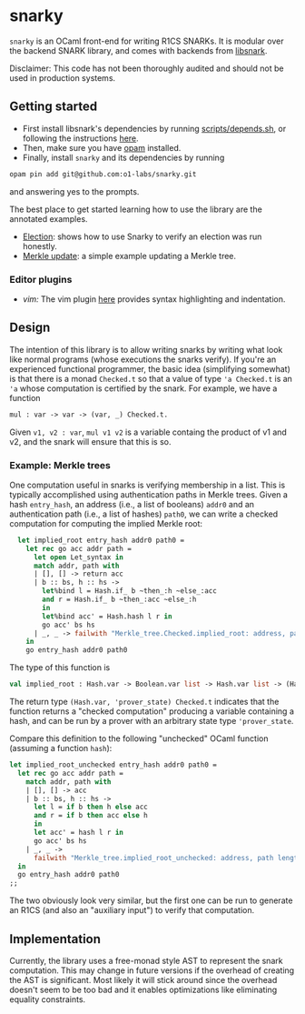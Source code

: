 # snarky

`snarky` is an OCaml front-end for writing R1CS SNARKs.
It is modular over the backend SNARK library, and comes with backends
from [libsnark](https://github.com/scipr-lab/libsnark).

Disclaimer: This code has not been thoroughly audited and should not
be used in production systems.

## Getting started
- First install libsnark's dependencies by running [scripts/depends.sh](scripts/depends.sh), or following the instructions [here](https://github.com/scipr-lab/libsnark#dependencies).
- Then, make sure you have [opam](https://opam.ocaml.org/doc/Install.html) installed.
- Finally, install `snarky` and its dependencies by running
```bash
opam pin add git@github.com:o1-labs/snarky.git
```
and answering yes to the prompts.

The best place to get started learning how to use the library are the annotated examples.
- [Election](examples/election/election_main.ml): shows how to use Snarky to verify an election was run honestly.
- [Merkle update](examples/merkle_update/merkle_update.ml): a simple example updating a Merkle tree.

### Editor plugins
- *vim:* The vim plugin [here](https://github.com/o1-labs/vim-reasonml) provides syntax
  highlighting and indentation.

## Design

The intention of this library is to allow writing snarks by writing what look
like normal programs (whose executions the snarks verify). If you're an experienced
functional programmer, the basic idea (simplifying somewhat) is that there is a monad
`Checked.t` so that a value of type `'a Checked.t` is an `'a` whose computation is
certified by the snark. For example, we have a function
```ocaml
mul : var -> var -> (var, _) Checked.t.
```
Given `v1, v2 : var`, `mul v1 v2` is a variable containg the product of v1 and v2,
and the snark will ensure that this is so.


### Example: Merkle trees
One computation useful in snarks is verifying membership in a list. This is
typically accomplished using authentication paths in Merkle trees. Given a
hash `entry_hash`, an address (i.e., a list of booleans) `addr0` and an
authentication path (i.e., a list of hashes) `path0`, we can write a checked
computation for computing the implied Merkle root:

```ocaml
  let implied_root entry_hash addr0 path0 =
    let rec go acc addr path =
      let open Let_syntax in
      match addr, path with
      | [], [] -> return acc
      | b :: bs, h :: hs ->
        let%bind l = Hash.if_ b ~then_:h ~else_:acc
        and r = Hash.if_ b ~then_:acc ~else_:h
        in
        let%bind acc' = Hash.hash l r in
        go acc' bs hs
      | _, _ -> failwith "Merkle_tree.Checked.implied_root: address, path length mismatch"
    in
    go entry_hash addr0 path0
```

The type of this function is
```ocaml
val implied_root : Hash.var -> Boolean.var list -> Hash.var list -> (Hash.var, 'prover_state) Checked.t
```
The return type `(Hash.var, 'prover_state) Checked.t` indicates that the function
returns a "checked computation" producing a variable containing a hash, and can be
run by a prover with an arbitrary state type `'prover_state`. 

Compare this definition to the following "unchecked" OCaml function (assuming a function `hash`):
```ocaml
let implied_root_unchecked entry_hash addr0 path0 =
  let rec go acc addr path =
    match addr, path with
    | [], [] -> acc
    | b :: bs, h :: hs ->
      let l = if b then h else acc
      and r = if b then acc else h
      in
      let acc' = hash l r in
      go acc' bs hs
    | _, _ ->
      failwith "Merkle_tree.implied_root_unchecked: address, path length mismatch"
  in
  go entry_hash addr0 path0
;;
```
The two obviously look very similar, but the first one can be run to generate an R1CS
(and also an "auxiliary input") to verify that computation. 

## Implementation

Currently, the library uses a free-monad style AST to represent the snark computation.
This may change in future versions if the overhead of creating the AST is significant.
Most likely it will stick around since the overhead doesn't seem to be too bad and it
enables optimizations like eliminating equality constraints.
